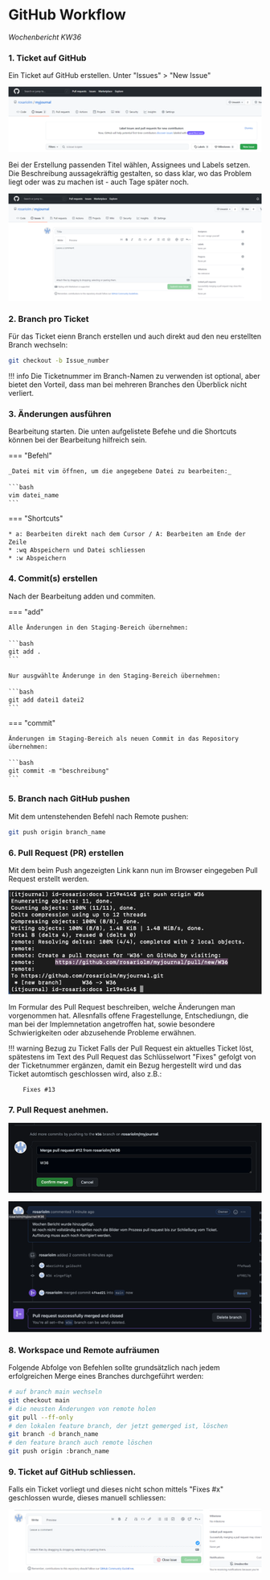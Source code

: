# GitHub Workflow

*Wochenbericht KW36*

### 1. Ticket auf GitHub

Ein Ticket auf GitHub erstellen. Unter "Issues" > "New Issue"

![Screenshot github issue](../img/Erstellung_Ticket.png)

Bei der Erstellung passenden Titel wählen, Assignees und Labels setzen. Die Beschreibung aussagekräftig gestalten, so dass klar, wo das Problem liegt oder was zu machen ist - auch Tage später noch.

![Screenshot github Ticket](../img/Erstellung_Ticket2.png)

### 2. Branch pro Ticket

Für das Ticket eienn Branch erstellen und auch direkt aud den neu erstellten Branch wechseln:

```bash
git checkout -b Issue_number
```

!!! info
    Die Ticketnummer im Branch-Namen zu verwenden ist optional, aber bietet den Vorteil, dass man bei mehreren Branches den Überblick nicht verliert.


### 3. Änderungen ausführen

Bearbeitung starten. Die unten aufgelistete Befehe und die Shortcuts können bei der Bearbeitung hilfreich sein.

=== "Befehl"

    _Datei mit vim öffnen, um die angegebene Datei zu bearbeiten:_

    ```bash
    vim datei_name
    ```

=== "Shortcuts"

    * a: Bearbeiten direkt nach dem Cursor / A: Bearbeiten am Ende der Zeile
    * :wq Abspeichern und Datei schliessen
    * :w Abspeichern


### 4. Commit(s) erstellen

Nach der Bearbeitung adden und commiten.

=== "add"

    Alle Änderungen in den Staging-Bereich übernehmen:

    ```bash
    git add .
    ```

    Nur ausgwählte Änderunge in den Staging-Bereich übernehmen:

    ```bash
    git add datei1 datei2
    ```

=== "commit"

    Änderungen im Staging-Bereich als neuen Commit in das Repository übernehmen:

    ```bash
    git commit -m "beschreibung"
    ```

### 5. Branch nach GitHub pushen

Mit dem untenstehenden Befehl nach Remote pushen:

```bash
git push origin branch_name
```

### 6. Pull Request (PR) erstellen

Mit dem beim Push angezeigten Link kann nun im Browser eingegeben Pull Request erstellt werden.

![Screenshot request](../img/link.png)


Im Formular des Pull Request beschreiben, welche Änderungen man vorgenommen hat. Allesnfalls offene Fragestellunge,
Entschediungn, die man bei der Implemnetation angetroffen hat, sowie besondere Schwierigkeiten oder abzusehende
Probleme erwähnen.

!!! warning Bezug zu Ticket
    Falls der Pull Request ein aktuelles Ticket löst, spätestens im Text des Pull Request das Schlüsselwort "Fixes"
    gefolgt von der Ticketnummer ergänzen, damit ein Bezug hergestellt wird und das Ticket automtisch geschlossen wird, also z.B.:

        Fixes #13



### 7. Pull Request anehmen.

![Anahme pull request](../img/anahme.png)

![Bestätigung](../img/successful_merge.png)


### 8. Workspace und Remote aufräumen

Folgende Abfolge von Befehlen sollte grundsätzlich nach jedem erfolgreichen Merge eines Branches durchgeführt werden:

```bash
# auf branch main wechseln
git checkout main
# die neusten Änderungen von remote holen
git pull --ff-only
# den lokalen feature branch, der jetzt gemerged ist, löschen
git branch -d branch_name
# den feature branch auch remote löschen
git push origin :branch_name
```

### 9. Ticket auf GitHub schliessen.

Falls ein Ticket vorliegt und dieses nicht schon mittels "Fixes #x" geschlossen wurde, dieses manuell schliessen:

![Screenshot github Ticket schliessung](../img/Schliessung_Ticket.png)
